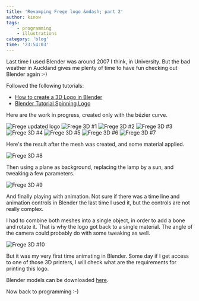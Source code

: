 ```yaml
---
title: 'Revamping Frege logo &mdash; part 2'
author: kinow
tags:
    - programming
    - illustrations
category: 'blog'
time: '23:54:03'
---
```


Last time I used Blender was around 2007 I think, in University. But the bad weather in
Auckland gives me plenty of time to have fun checking out Blender again :-)

Followed the following tutorials:

* [How to create a 3D Logo in Blender](https://www.youtube.com/watch?v=GeKhH1aaXuM)
* [Blender Tutorial Spinning Logo](https://www.youtube.com/watch?v=LArn4TFNnmk)

Here are the work in progress, created only with the b&eacute;zier curve.

<img class="ui centered large image" src="{{assets['Frege_logo_flat_colours']}}" alt="Frege updated logo" />

<img class="ui centered large image" src="{{assets['Screenshot_2016-08-14_20-19-35']}}" alt="Frege 3D #1" />

<img class="ui centered large image" src="{{assets['Screenshot_2016-08-14_20-39-46']}}" alt="Frege 3D #2" />

<img class="ui centered large image" src="{{assets['Screenshot_2016-08-14_20-41-15']}}" alt="Frege 3D #3" />

<img class="ui centered large image" src="{{assets['Screenshot_2016-08-14_20-41-34']}}" alt="Frege 3D #4" />

<img class="ui centered large image" src="{{assets['Screenshot_2016-08-14_20-57-02']}}" alt="Frege 3D #5" />

<img class="ui centered large image" src="{{assets['Screenshot_2016-08-23_22-07-54']}}" alt="Frege 3D #6" />

<img class="ui centered large image" src="{{assets['Screenshot_2016-08-23_22-30-24']}}" alt="Frege 3D #7" />

Here's the result after the mesh was created, and some material applied.

<img class="ui centered large image" src="{{assets['Frege3d1']}}" alt="Frege 3D #8" />

Then using a plane as background, replacing the lamp by a sun, and tweaking a few parameters.

<img class="ui centered image" src="{{assets['Frege3d2']}}" alt="Frege 3D #9" />

And finally playing with animation. Not sure if there was a time line and animation controls in
Blender the last time I used it, but the controls are not really complex.

I had to combine both meshes into a single object, in order to add a bone and rotate it. That
is why the logo got back to a single material. The angle of the camera could probably do with
some tweaking as well.

<img class="ui centered image" src="{{assets['ezgif.com-resize']}}" alt="Frege 3D #10" />

But it was my very first time animating in Blender. Some day if I get access to one of those
3D printers, I will check what are the requirements for printing this logo.

Blender models can be downloaded [here](https://github.com/kinow/kinoshita.eti.br/tree/master/posts/2016-08-24_revamping-frege-logo-part-2-assets).

Now back to programming :-)
